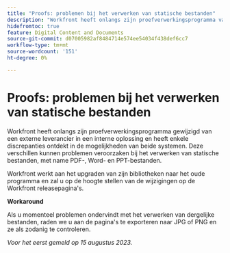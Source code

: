 ```yaml
---
title: "Proofs: problemen bij het verwerken van statische bestanden"
description: "Workfront heeft onlangs zijn proefverwerkingsprogramma van een derde leverancier gewijzigd in een interne oplossing en heeft enkele discrepanties ontdekt in de mogelijkheden van beide systemen. Deze verschillen kunnen problemen veroorzaken bij het verwerken van statische bestanden, met name PDF-, Word- en PPT-bestanden. Er is een oplossing beschikbaar."
hidefromtoc: true
feature: Digital Content and Documents
source-git-commit: d07005982af8484714e574ee54034f438def6cc7
workflow-type: tm+mt
source-wordcount: '151'
ht-degree: 0%

---
```



# Proofs: problemen bij het verwerken van statische bestanden

<!--WF and WFP TOCs-->

Workfront heeft onlangs zijn proefverwerkingsprogramma gewijzigd van een externe leverancier in een interne oplossing en heeft enkele discrepanties ontdekt in de mogelijkheden van beide systemen. Deze verschillen kunnen problemen veroorzaken bij het verwerken van statische bestanden, met name PDF-, Word- en PPT-bestanden.

Workfront werkt aan het upgraden van zijn bibliotheken naar het oude programma en zal u op de hoogte stellen van de wijzigingen op de Workfront releasepagina&#39;s.

**Workaround**

Als u momenteel problemen ondervindt met het verwerken van dergelijke bestanden, raden we u aan de pagina&#39;s te exporteren naar JPG of PNG en ze als zodanig te controleren.

_Voor het eerst gemeld op 15 augustus 2023._
